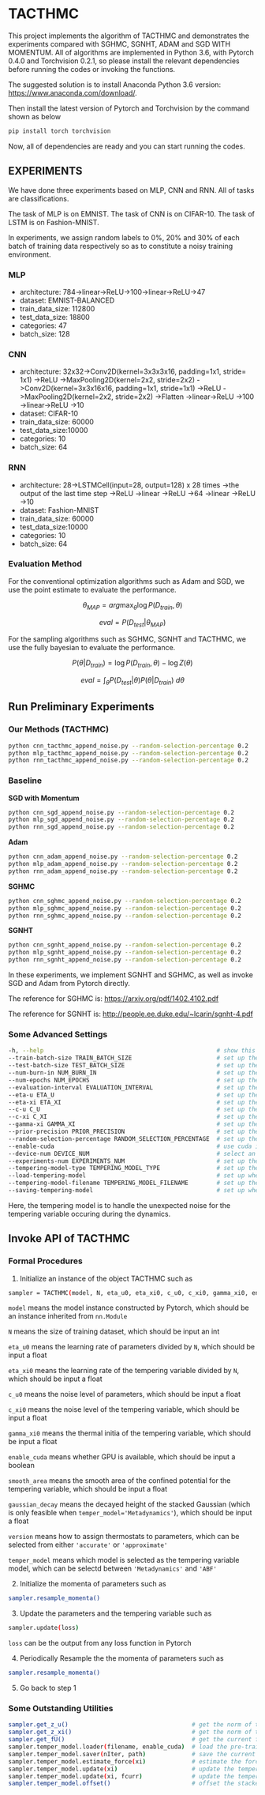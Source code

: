 # TACTHMC

This project implements the algorithm of TACTHMC and demonstrates the experiments compared with SGHMC, SGNHT, ADAM and SGD WITH MOMENTUM. All of algorithms are implemented in Python 3.6, with Pytorch 0.4.0 and Torchvision 0.2.1, so please install the relevant dependencies before running the codes or invoking the functions.

The suggested solution is to install Anaconda Python 3.6 version: https://www.anaconda.com/download/.

Then install the latest version of Pytorch and Torchvision by the command shown as below
```bash
pip install torch torchvision
```

Now, all of dependencies are ready and you can start running the codes.


## EXPERIMENTS

We have done three experiments based on MLP, CNN and RNN. All of tasks are classifications.

The task of MLP is on EMNIST. The task of CNN is on CIFAR-10. The task of LSTM is on Fashion-MNIST.

In experiments, we assign random labels to 0%, 20% and 30% of each batch of training data respectively so as to constitute a noisy training environment.


### MLP

- architecture: 784->linear->ReLU->100->linear->ReLU->47
- dataset: EMNIST-BALANCED
- train_data_size: 112800
- test_data_size: 18800
- categories: 47
- batch_size: 128


### CNN
- architecture: 32x32->Conv2D(kernel=3x3x3x16, padding=1x1, stride= 1x1)
                ->ReLU
                ->MaxPooling2D(kernel=2x2, stride=2x2)
                ->Conv2D(kernel=3x3x16x16, padding=1x1, stride=1x1)
                ->ReLU
                ->MaxPooling2D(kernel=2x2, stride=2x2)
                ->Flatten
                ->linear->ReLU
                ->100
                ->linear->ReLU
                ->10        
- dataset: CIFAR-10
- train_data_size: 60000
- test_data_size:10000
- categories: 10
- batch_size: 64


### RNN
- architecture: 28->LSTMCell(input=28, output=128) x 28 times
                ->the output of the last time step
                ->ReLU
                ->linear
                ->ReLU
                ->64
                ->linear
                ->ReLU
                ->10           
- dataset: Fashion-MNIST
- train_data_size: 60000
- test_data_size:10000
- categories: 10
- batch_size: 64


### Evaluation Method

For the conventional optimization algorithms such as Adam and SGD, we use the point estimate to evaluate the performance.

$$
\theta_{MAP} = arg \max_{\theta} \log P(D_{train}, \theta)
$$

$$
eval = P(D_{test}| \theta_{MAP})
$$

For the sampling algorithms such as SGHMC, SGNHT and TACTHMC, we use the fully bayesian to evaluate the performance.

$$
P(\theta | D_{train}) = \log P(D_{train}, \theta) - \log Z(\theta)
$$

$$
eval = \int_{\theta} P(D_{test}| \theta) P(\theta | D_{train}) \ d\theta
$$


## Run Preliminary Experiments

### Our Methods (TACTHMC)
```bash
python cnn_tacthmc_append_noise.py --random-selection-percentage 0.2
python mlp_tacthmc_append_noise.py --random-selection-percentage 0.2
python rnn_tacthmc_append_noise.py --random-selection-percentage 0.2
```

### Baseline

**SGD with Momentum**
```bash
python cnn_sgd_append_noise.py --random-selection-percentage 0.2
python mlp_sgd_append_noise.py --random-selection-percentage 0.2
python rnn_sgd_append_noise.py --random-selection-percentage 0.2
```

**Adam**
```bash
python cnn_adam_append_noise.py --random-selection-percentage 0.2
python mlp_adam_append_noise.py --random-selection-percentage 0.2
python rnn_adam_append_noise.py --random-selection-percentage 0.2
```

**SGHMC**
```bash
python cnn_sghmc_append_noise.py --random-selection-percentage 0.2
python mlp_sghmc_append_noise.py --random-selection-percentage 0.2
python rnn_sghmc_append_noise.py --random-selection-percentage 0.2
```

**SGNHT**
```bash
python cnn_sgnht_append_noise.py --random-selection-percentage 0.2
python mlp_sgnht_append_noise.py --random-selection-percentage 0.2
python rnn_sgnht_append_noise.py --random-selection-percentage 0.2
```

In these experiments, we implement SGNHT and SGHMC, as well as invoke SGD and Adam from Pytorch directly.

The reference for SGHMC is: https://arxiv.org/pdf/1402.4102.pdf

The reference for SGNHT is: http://people.ee.duke.edu/~lcarin/sgnht-4.pdf

### Some Advanced Settings
```bash
-h, --help                                                 # show this help message and exit
--train-batch-size TRAIN_BATCH_SIZE                        # set up the training batch size (int)
--test-batch-size TEST_BATCH_SIZE                          # set up the test batch size (please set the size of the whole test data) (int)
--num-burn-in NUM_BURN_IN                                  # set up the number of iterations of burn-in (int)
--num-epochs NUM_EPOCHS                                    # set up the total number of epochs for training (int)
--evaluation-interval EVALUATION_INTERVAL                  # set up the interval of evaluation (int)
--eta-u ETA_U                                              # set up the learning rate of parameters, which should be divided by the size of the whole training dataset (float)
--eta-xi ETA_XI                                            # set up the learning rate of the tempering variable which is similar to that of parameters (float)
--c-u C_U                                                  # set up the noise level of parameters (float)
--c-xi C_XI                                                # set up the noise level of the tempering variable (float)
--gamma-xi GAMMA_XI                                        # set up the value of thermal initia (float)
--prior-precision PRIOR_PRECISION                          # set up the penalizer of L2-norm (float)
--random-selection-percentage RANDOM_SELECTION_PERCENTAGE  # set up the percentage of random assignment on labels (float)
--enable-cuda                                              # use cuda if available (action=true)
--device-num DEVICE_NUM                                    # select an appropriate GPU for usage (int)
--experiments-num EXPERIMENTS_NUM                          # set up the label for the experiment (int)
--tempering-model-type TEMPERING_MODEL_TYPE                # set up the model type for the tempering variable (1 for Metadynamics/2 for ABF) (int)
--load-tempering-model                                     # set up whether necessarily load pre-trained tempering model (action=true)
--tempering-model-filename TEMPERING_MODEL_FILENAME        # set up the tempering model filename (int)
--saving-tempering-model                                   # set up whether it is necessary to save the tempering model   
```

Here, the tempering model is to handle the unexpected noise for the tempering variable occuring during the dynamics.


## Invoke API of TACTHMC

### Formal Procedures

1. Initialize an instance of the object TACTHMC such as
```bash
sampler = TACTHMC(model, N, eta_u0, eta_xi0, c_u0, c_xi0, gamma_xi0, enable_cuda, smooth_area=0.1, gaussian_decay=1e-3, version='accurate', temper_model='Metadynamics')
```

``` model ``` means the model instance constructed by Pytorch, which should be an instance inherited from ``` nn.Module ```

``` N ``` means the size of training dataset, which should be input an int

``` eta_u0 ``` means the learning rate of parameters divided by ``` N ```, which should be input a float

``` eta_xi0 ``` means the learning rate of the tempering variable divided by ``` N ```, which should be input a float

``` c_u0 ``` means the noise level of parameters, which should be input a float

``` c_xi0 ``` means the noise level of the tempering variable, which should be input a float

``` gamma_xi0 ``` means the thermal initia of the tempering variable, which should be input a float

``` enable_cuda ``` means whether GPU is available, which should be input a boolean

``` smooth_area ``` means the smooth area of the confined potential for the tempering variable, which should be input a float

``` gaussian_decay ``` means the decayed height of the stacked Gaussian (which is only feasible when ``` temper_model='Metadynamics' ```), which should be input a float

``` version ``` means how to assign thermostats to parameters, which can be selected from either ``` 'accurate' ``` or ``` 'approximate' ```

``` temper_model ``` means which model is selected as the tempering variable model, which can be selectd between ``` 'Metadynamics' ``` and ``` 'ABF' ```

2. Initialize the momenta of parameters such as

```bash
sampler.resample_momenta()
```

3. Update the parameters and the tempering variable such as

```bash
sampler.update(loss)
```

``` loss ``` can be the output from any loss function in Pytorch

4. Periodically Resample the the momenta of parameters such as

```bash
sampler.resample_momenta()
```

5. Go back to step 1

### Some Outstanding Utilities

```bash
sampler.get_z_u()                                   # get the norm of thermostats of parameters
sampler.get_z_xi()                                  # get the norm of thermostats of the tempering variable
sampler.get_fU()                                    # get the current force of potential w.r.t the tempering variable
sampler.temper_model.loader(filename, enable_cuda)  # load the pre-trained tempering model
sampler.temper_model.saver(nIter, path)             # save the current tempering model
sampler.temper_model.estimate_force(xi)             # estimate the force caused by the unexpected noise of the current tempering variable xi
sampler.temper_model.update(xi)                     # update the tempering model for the current xi when the model is Metadynamics
sampler.temper_model.update(xi, fcurr)              # update the tempering model for the current xi by the current force fcurr when the model is ABF
sampler.temper_model.offset()                       # offset the stacked Gaussian when the model is Metadynamics
```

